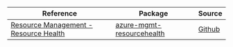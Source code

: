 | Reference | Package | Source |
|---|---|---|
|[Resource Management - Resource Health](mgmt-resourcehealth-readme.md)|[azure-mgmt-resourcehealth](https://pypi.org/project/azure-mgmt-resourcehealth)|[Github](https://github.com/Azure/azure-sdk-for-python)|
